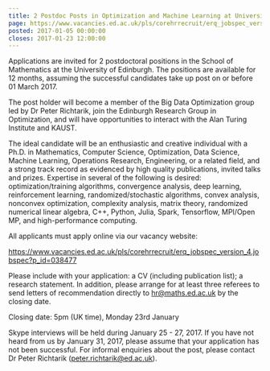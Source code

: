 ```yaml
---
title: 2 Postdoc Posts in Optimization and Machine Learning at University of Edinburgh
page: https://www.vacancies.ed.ac.uk/pls/corehrrecruit/erq_jobspec_version_4.jobspec?p_id=038477
posted: 2017-01-05 00:00:00
closes: 2017-01-23 12:00:00
---
```


Applications are invited for 2 postdoctoral positions in the School of Mathematics at the University of Edinburgh. The positions are available for 12 months, assuming the successful candidates take up post on or before 01 March 2017.

The post holder will become a member of the Big Data Optimization group led by Dr Peter Richtarik, join the Edinburgh Research Group in Optimization, and will have opportunities to interact with the Alan Turing Institute and KAUST.

The ideal candidate will be an enthusiastic and creative individual with a Ph.D. in Mathematics, Computer Science, Optimization, Data Science, Machine Learning, Operations Research, Engineering, or a related field, and a strong track record as evidenced by high quality publications, invited talks and prizes. Expertise in several of the following is desired: optimization/training algorithms, convergence analysis, deep learning, reinforcement learning, randomized/stochastic algorithms, convex analysis, nonconvex optimization, complexity analysis, matrix theory, randomized numerical linear algebra, C++, Python, Julia, Spark, Tensorflow, MPI/Open MP, and high-performance computing.

All applicants must apply online via our vacancy website:  

<https://www.vacancies.ed.ac.uk/pls/corehrrecruit/erq_jobspec_version_4.jobspec?p_id=038477>

Please include with your application: a CV (including publication list); a research statement. In addition, please arrange for at least three referees to send letters of recommendation directly to hr@maths.ed.ac.uk by the closing date.

Closing date: 5pm (UK time), Monday 23rd January

Skype interviews will be held during January 25 - 27, 2017. If you have not heard from us by January 31, 2017, please assume that your application has not been successful. For informal enquiries about the post, please contact Dr Peter Richtarik (<peter.richtarik@ed.ac.uk>).

